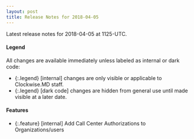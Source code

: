 ```yaml
---
layout: post
title: Release Notes for 2018-04-05
---
```


Latest release notes for 2018-04-05 at 1125-UTC.

<div class='legend' markdown='1'>

#### Legend

All changes are available immediately unless labeled as internal or dark code:

- {:.legend} [internal] changes are only visible or applicable to Clockwise.MD staff.
- {:.legend} [dark code] changes are hidden from general use until made visible at a later date.

</div>

<div class='features' markdown='1'>

#### Features

- {:.feature} [internal] Add Call Center Authorizations to Organizations/users

</div>

